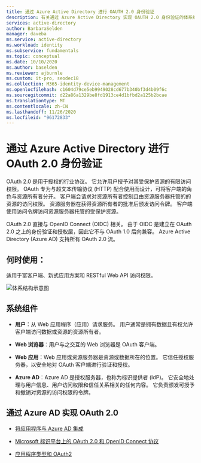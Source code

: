 ```yaml
---
title: 通过 Azure Active Directory 进行 OAUTH 2.0 身份验证
description: 有关通过 Azure Active Directory 实现 OAUTH 2.0 身份验证的体系结构指南。
services: active-directory
author: BarbaraSelden
manager: daveba
ms.service: active-directory
ms.workload: identity
ms.subservice: fundamentals
ms.topic: conceptual
ms.date: 10/10/2020
ms.author: baselden
ms.reviewer: ajburnle
ms.custom: it-pro, seodec18
ms.collection: M365-identity-device-management
ms.openlocfilehash: c1604d79ce5eb9949028cd677b340bf3d4b09f6c
ms.sourcegitcommit: d22a86a1329be8fd1913ce4d1bfbd2a125b2bcae
ms.translationtype: MT
ms.contentlocale: zh-CN
ms.lasthandoff: 11/26/2020
ms.locfileid: "96172833"
---
```

# <a name="oauth-20-authentication-with-azure-active-directory"></a>通过 Azure Active Directory 进行 OAuth 2.0 身份验证

OAuth 2.0 是用于授权的行业协议。 它允许用户授予对其受保护资源的有限访问权限。 OAuth 专为与超文本传输协议 (HTTP) 配合使用而设计，可将客户端的角色与资源所有者分开。 客户端会请求对资源所有者控制且由资源服务器托管的的资源的访问权限。 资源服务器在获得资源所有者的批准后颁发访问令牌。 客户端使用访问令牌访问资源服务器托管的受保护资源。 

OAuth 2.0 直接与 OpenID Connect (OIDC) 相关。 由于 OIDC 是建立在 OAuth 2.0 之上的身份验证和授权层，因此它不与 OAuth 1.0 后向兼容。 Azure Active Directory (Azure AD) 支持所有 OAuth 2.0 流。 

## <a name="use-when"></a>何时使用：

适用于富客户端、新式应用方案和 RESTful Web API 访问权限。

![体系结构示意图](./media/authentication-patterns/oauth.png)

## <a name="components-of-system"></a>系统组件

* **用户**：从 Web 应用程序（应用）请求服务。 用户通常是拥有数据且有权允许客户端访问数据或资源的资源所有者。 

* **Web 浏览器**：用户与之交互的 Web 浏览器是 OAuth 客户端。 

* **Web 应用**：Web 应用或资源服务器是资源或数据所在的位置。 它信任授权服务器，以安全地对 OAuth 客户端进行验证和授权。 

* **Azure AD**：Azure AD 是授权服务器，也称为标识提供者 (IdP)。 它安全地处理与用户信息、用户访问权限和信任关系相关的任何内容。 它负责颁发可授予和撤销对资源的访问权限的令牌。

## <a name="implement-oauth-20-with-azure-ad"></a>通过 Azure AD 实现 OAuth 2.0

* [将应用程序与 Azure AD 集成](../saas-apps/tutorial-list.md) 

* [Microsoft 标识平台上的 OAuth 2.0 和 OpenID Connect 协议](../develop/active-directory-v2-protocols.md) 

* [应用程序类型和 OAuth2](../develop/v2-app-types.md) 

